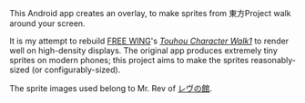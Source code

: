 This Android app creates an overlay, to make sprites from 東方Project walk around your screen.

It is my attempt to rebuild [FREE WING](http://www.neko.ne.jp/~freewing/android/)'s [_Touhou Character Walk1_](https://play.google.com/store/apps/details?id=jp.ne.neko.freewing.TouhouProject) to render well on high-density displays. The original app produces extremely tiny sprites on modern phones; this project aims to make the sprites reasonably-sized (or configurably-sized).

The sprite images used belong to Mr. Rev of [レヴの館](http://revdot.web.fc2.com).
